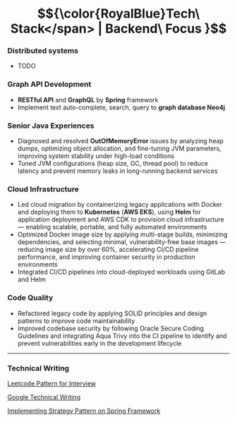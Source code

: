 # $${\color{RoyalBlue}Tech\ Stack</span> | Backend\ Focus }$$

### Distributed systems
- TODO

### Graph API Development
- **RESTful API** and **GraphQL** by **Spring** framework
- Implement text auto-complete, search, query to **graph database Neo4j**

### Senior Java Experiences
- Diagnosed and resolved **OutOfMemoryError** issues by analyzing heap dumps, optimizing object allocation, and fine-tuning JVM parameters, improving system stability under high-load conditions
- Tuned JVM configurations (heap size, GC, thread pool) to reduce latency and prevent memory leaks in long-running backend services

### Cloud Infrastructure
- Led cloud migration by containerizing legacy applications with Docker and deploying them to **Kubernetes** (**AWS EKS**), using **Helm** for application deployment and AWS CDK to provision cloud infrastructure — enabling scalable, portable, and fully automated environments
- Optimized Docker image size by applying multi-stage builds, minimizing dependencies, and selecting minimal, vulnerability-free base images — reducing image size by over 60%, accelerating CI/CD pipeline performance, and improving container security in production environments
- Integrated CI/CD pipelines into cloud-deployed workloads using GitLab and Helm

### Code Quality
- Refactored legacy code by applying SOLID principles and design patterns to improve code maintainability
- Improved codebase security by following Oracle Secure Coding Guidelines and integrating Aqua Trivy into the CI pipeline to identify and prevent vulnerabilities early in the development lifecycle

---

### Technical Writing

[Leetcode Pattern for Interview](https://github.com/w22116972/coding-interview-pattern)

[Google Technical Writing](https://medium.com/@w22116972/google-technical-writing-21a89129bfbc)

[Implementing Strategy Pattern on Spring Framework](https://medium.com/@w22116972/implementing-strategy-pattern-on-spring-framework-1a9760831ee5)
